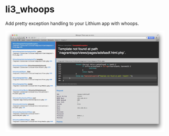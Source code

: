 li3_whoops
==========

Add pretty exception handling to your Lithium app with whoops.

![Whoops](/_docs/img/screen.png)



